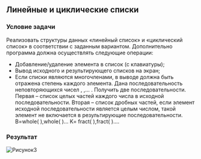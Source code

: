 ## Линейные и циклические списки

### Условие задачи

Реализовать структуры данных «линейный список» и «циклический список» в соответствии с заданным вариантом. Дополнительно программа должна осуществлять следующие операции:
* Добавление/удаление элемента в список (с клавиатуры);
* Вывод исходного и результирующего списков на экран;
* Если списки являются многочленами, в выводе должна быть отражена степень каждого элемента.
Дана последовательность неповторяющихся чисел , ,… . Получить две последовательности. Первая – список целых частей каждого числа в исходной последовательности.
Вторая – список дробных частей, если элемент исходной последовательности является целым числом, такой элемент не включается в результирующие последовательности.
B=whole( ),whole( )… K= fract( ),fract( )….

### Результат
![Рисунок3](https://github.com/ArtemVerzun/SAOD/assets/143192676/90525c6d-b738-48f4-bc9d-c4a7b05416bd)
